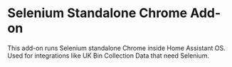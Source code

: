 # Selenium Standalone Chrome Add-on
This add-on runs Selenium standalone Chrome inside Home Assistant OS.
Used for integrations like UK Bin Collection Data that need Selenium.
